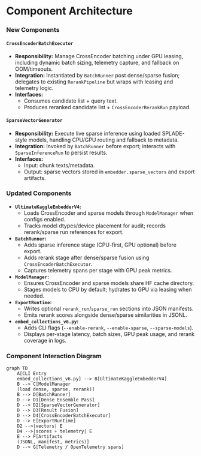 # Component Architecture

### New Components

#### `CrossEncoderBatchExecutor`
- **Responsibility:** Manage CrossEncoder batching under GPU leasing, including dynamic batch sizing, telemetry capture, and fallback on OOM/timeouts.
- **Integration:** Instantiated by `BatchRunner` post dense/sparse fusion; delegates to existing `RerankPipeline` but wraps with leasing and telemetry logic.
- **Interfaces:**
  - Consumes candidate list + query text.
  - Produces reranked candidate list + `CrossEncoderRerankRun` payload.

#### `SparseVectorGenerator`
- **Responsibility:** Execute live sparse inference using loaded SPLADE-style models, handling CPU/GPU routing and fallback to metadata.
- **Integration:** Invoked by `BatchRunner` before export; interacts with `SparseInferenceRun` to persist results.
- **Interfaces:**
  - Input: chunk texts/metadata.
  - Output: sparse vectors stored in `embedder.sparse_vectors` and export artifacts.

### Updated Components

- **`UltimateKaggleEmbedderV4`:**
  - Loads CrossEncoder and sparse models through `ModelManager` when configs enabled.
  - Tracks model dtypes/device placement for audit; records rerank/sparse run references for export.
- **`BatchRunner`:**
  - Adds sparse inference stage (CPU-first, GPU optional) before export.
  - Adds rerank stage after dense/sparse fusion using `CrossEncoderBatchExecutor`.
  - Captures telemetry spans per stage with GPU peak metrics.
- **`ModelManager`:**
  - Ensures CrossEncoder and sparse models share HF cache directory.
  - Stages models to CPU by default; hydrates to GPU via leasing when needed.
- **`ExportRuntime`:**
  - Writes optional `rerank_run`/`sparse_run` sections into JSON manifests.
  - Emits rerank scores alongside dense/sparse similarities in JSONL.
- **`embed_collections_v6.py`:**
  - Adds CLI flags (`--enable-rerank`, `--enable-sparse`, `--sparse-models`).
  - Displays per-stage latency, batch sizes, GPU peak usage, and rerank coverage in logs.

### Component Interaction Diagram

```mermaid
graph TD
    A[CLI Entry
    embed_collections_v6.py] --> B[UltimateKaggleEmbedderV4]
    B --> C[ModelManager
    (load dense, sparse, rerank)]
    B --> D[BatchRunner]
    D --> D1[Dense Ensemble Pass]
    D --> D2[SparseVectorGenerator]
    D --> D3[Result Fusion]
    D --> D4[CrossEncoderBatchExecutor]
    D --> E[ExportRuntime]
    D2 -->|vectors| E
    D4 -->|scores + telemetry| E
    E --> F[Artifacts
    (JSONL, manifest, metrics)]
    D --> G[Telemetry / OpenTelemetry spans]
```
